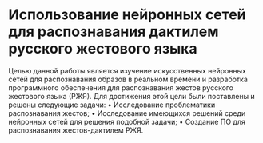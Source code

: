 # Использование нейронных сетей для распознавания дактилем русского жестового языка

Целью данной работы является изучение искусственных нейронных сетей для распознавания образов в реальном времени и разработка программного обеспечения для распознавания жестов русского жестового языка (РЖЯ). 
Для достижения этой цели были поставлены и решены следующие задачи:
•	Исследование проблематики распознавания жестов;
•	Исследование имеющихся решений среди нейронных сетей для решения подобной задачи;
•	Создание ПО для распознавания жестов-дактилем РЖЯ.
